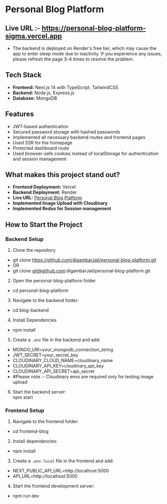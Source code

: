 # Personal Blog Platform

## Live URL :- https://personal-blog-platform-sigma.vercel.app
- The backend is deployed on Render's free tier, which may cause the app to enter sleep mode due to inactivity. If you experience any issues, please refresh the page 3–4 times to resolve the problem.

## Tech Stack  
- **Frontend:** Next.js 14 with TypeScript, TailwindCSS  
- **Backend:** Node.js, Express.js  
- **Database:** MongoDB

## Features  
- JWT-based authentication  
- Secured password storage with hashed passwords  
- Implemented all necessary backend routes and frontend pages  
- Used SSR for the homepage  
- Protected dashboard route  
- Used browser-safe cookies instead of localStorage for authentication and session management  

## What makes this project stand out?  
- **Frontend Deployment:** Vercel  
- **Backend Deployment:** Render  
- **Live URL:** [Personal Blog Platform](https://personal-blog-platform-sigma.vercel.app/)
- **Implemented Image Upload with Cloudinary**
- **Implemented Redux for Session management**

## How to Start the Project  

### Backend Setup  
1. Clone the repository  
- git clone https://github.com/digambarJail/personal-blog-platform.git 
- OR
- git clone git@github.com:digambarJail/personal-blog-platform.git
2. Open the personal-blog-platform folder
- cd personal-blog-platform
3. Navigate to the backend folder:  
- cd blog-backend
4. Install Dependencies
- npm install
5. Create a `.env` file in the backend and add:  
- MONGO_URI=your_mongodb_connection_string 
- JWT_SECRET=your_secret_key
- CLOUDINARY_CLOUD_NAME=cloudinary_name
- CLOUDINARY_API_KEY=cloudinary_api_key
- CLOUDINARY_API_SECRET=api_secret
- #Please note :- Cloudinary envs are required only for testing image upload
6. Start the backend server:  
npm start


### Frontend Setup  
1. Navigate to the frontend folder:  
- cd frontend-blog
2. Install dependencies:
- npm install
3. Create a `.env.local` file in the frontend and add:  
- NEXT_PUBLIC_API_URL=http://localhost:5000
- API_URL=http://localhost:5000
4. Start the frontend development server:  
- npm run dev

